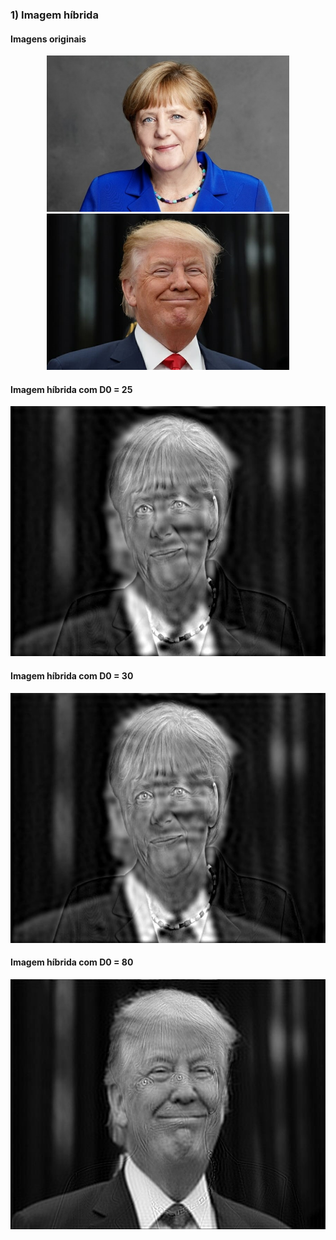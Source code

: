 ### 1) Imagem híbrida


#### Imagens originais
<p align="center">
        <span><img src="https://github.com/danielsmorais/computer-vision/blob/master/exercicio_2/merkel.jpg" height="250"  title="Imagem real"></span>
		<span><img src="https://github.com/danielsmorais/computer-vision/blob/master/exercicio_2/trump.jpg" height="250" title="Imagem média"></span>
</p>

#### Imagem híbrida com D0 = 25
<p align="center">
    <img src="https://github.com/danielsmorais/computer-vision/blob/master/exercicio_2/imagemHibrida.jpg" height="400" title="Frequência de corte = 25">
</p>

#### Imagem híbrida com D0 = 30
<p align="center">
    <img src="https://github.com/danielsmorais/computer-vision/blob/master/exercicio_2/imagemHibrida_30.jpg" height="400" title="Frequência de corte = 30">
</p>

#### Imagem híbrida com D0 = 80
<p align="center">
    <img src="https://github.com/danielsmorais/computer-vision/blob/master/exercicio_2/imagemHibrida_80.jpg" height="400" title="Frequência de corte = 80">
</p>

